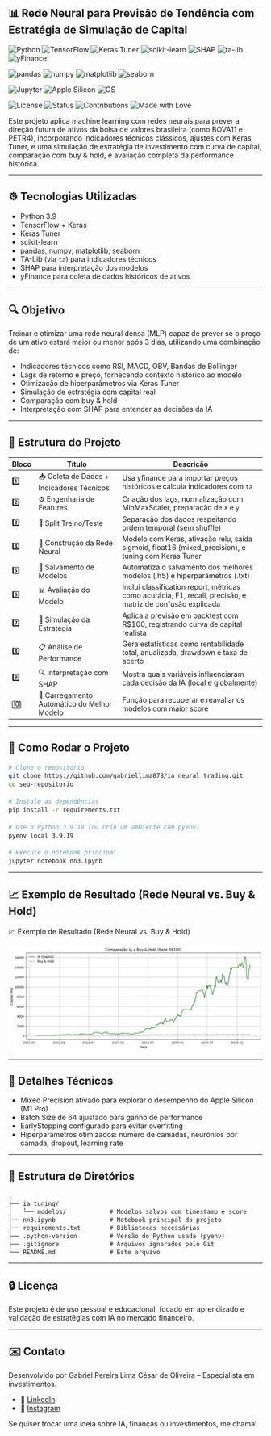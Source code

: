 ## 📊 Rede Neural para Previsão de Tendência com Estratégia de Simulação de Capital

![Python](https://img.shields.io/badge/Python-3.9.19-blue?logo=python&logoColor=white)
![TensorFlow](https://img.shields.io/badge/TensorFlow-2.14-orange?logo=tensorflow&logoColor=white)
![Keras Tuner](https://img.shields.io/badge/Keras_Tuner-Hyperparameter_Tuning-red)
![scikit-learn](https://img.shields.io/badge/scikit--learn-Model_Evaluation-F7931E?logo=scikit-learn&logoColor=white)
![SHAP](https://img.shields.io/badge/SHAP-Model_Interpretability-00599C?logo=python&logoColor=white)
![ta-lib](https://img.shields.io/badge/TA_Lib-Technical_Indicators-556B2F)
![yFinance](https://img.shields.io/badge/yFinance-Market_Data-7B68EE?logo=yahoo&logoColor=white)

![pandas](https://img.shields.io/badge/pandas-Data_Handling-150458?logo=pandas)
![numpy](https://img.shields.io/badge/numpy-Numerical_Computing-013243?logo=numpy&logoColor=white)
![matplotlib](https://img.shields.io/badge/matplotlib-Data_Visualization-11557C?logo=matplotlib)
![seaborn](https://img.shields.io/badge/seaborn-Statistical_Visualization-42a5f5)

![Jupyter](https://img.shields.io/badge/Jupyter-Notebook-orange?logo=Jupyter&logoColor=white)
![Apple Silicon](https://img.shields.io/badge/Apple_Silicon-M1_Pro-black?logo=apple&logoColor=white)
![OS](https://img.shields.io/badge/macOS-Sonoma-blue?logo=apple)

![License](https://img.shields.io/badge/License-MIT-green)
![Status](https://img.shields.io/badge/Status-Em%20Desenvolvimento-yellow)
![Contributions](https://img.shields.io/badge/Contributions-Welcome-blueviolet)
![Made with Love](https://img.shields.io/badge/Made_with-%E2%9D%A4-red)

Este projeto aplica machine learning com redes neurais para prever a direção futura de ativos da bolsa de valores brasileira (como BOVA11 e PETR4), incorporando indicadores técnicos clássicos, ajustes com Keras Tuner, e uma simulação de estratégia de investimento com curva de capital, comparação com buy & hold, e avaliação completa da performance histórica.

---

## ⚙️ Tecnologias Utilizadas
- Python 3.9
- TensorFlow + Keras
- Keras Tuner
- scikit-learn
- pandas, numpy, matplotlib, seaborn
- TA-Lib (via `ta`) para indicadores técnicos
- SHAP para interpretação dos modelos
- yFinance para coleta de dados históricos de ativos

---

## 🔍 Objetivo

Treinar e otimizar uma rede neural densa (MLP) capaz de prever se o preço de um ativo estará maior ou menor após 3 dias, utilizando uma combinação de:

- Indicadores técnicos como RSI, MACD, OBV, Bandas de Bollinger
- Lags de retorno e preço, fornecendo contexto histórico ao modelo
- Otimização de hiperparâmetros via Keras Tuner
- Simulação de estratégia com capital real
- Comparação com buy & hold
- Interpretação com SHAP para entender as decisões da IA

---

## 🧠 Estrutura do Projeto

| Bloco | Título | Descrição |
|-------|--------|------------|
| 1️⃣ | 📥 Coleta de Dados + Indicadores Técnicos | Usa yfinance para importar preços históricos e calcula indicadores com `ta` |
| 2️⃣ | ⚙️ Engenharia de Features | Criação dos lags, normalização com MinMaxScaler, preparação de `X` e `y` |
| 3️⃣ | 🔄 Split Treino/Teste | Separação dos dados respeitando ordem temporal (sem shuffle) |
| 4️⃣ | 🧠 Construção da Rede Neural | Modelo com Keras, ativação relu, saída sigmoid, float16 (mixed_precision), e tuning com Keras Tuner |
| 5️⃣ | 💾 Salvamento de Modelos | Automatiza o salvamento dos melhores modelos (.h5) e hiperparâmetros (.txt) |
| 6️⃣ | 📊 Avaliação do Modelo | Inclui classification report, métricas como acurácia, F1, recall, precisão, e matriz de confusão explicada |
| 7️⃣ | 💸 Simulação da Estratégia | Aplica a previsão em backtest com R$100, registrando curva de capital realista |
| 8️⃣ | 📋 Análise de Performance | Gera estatísticas como rentabilidade total, anualizada, drawdown e taxa de acerto |
| 9️⃣ | 🔍 Interpretação com SHAP | Mostra quais variáveis influenciaram cada decisão da IA (local e globalmente) |
| 🔟 | 🧠 Carregamento Automático do Melhor Modelo | Função para recuperar e reavaliar os modelos com maior score |

---

## 🧪 Como Rodar o Projeto

```bash
# Clone o repositório
git clone https://github.com/gabriellima878/ia_neural_trading.git
cd seu-repositorio

# Instale as dependências
pip install -r requirements.txt

# Use o Python 3.9.19 (ou crie um ambiente com pyenv)
pyenv local 3.9.19

# Execute o notebook principal
jupyter notebook nn3.ipynb
```

---

## 📈 Exemplo de Resultado (Rede Neural vs. Buy & Hold)

📈 Exemplo de Resultado (Rede Neural vs. Buy & Hold)

<img src="curva_capital_vs_buyhold.png" alt="Curva de Capital" width="600"/>

---

## 🧠 Detalhes Técnicos
- Mixed Precision ativado para explorar o desempenho do Apple Silicon (M1 Pro)
- Batch Size de 64 ajustado para ganho de performance
- EarlyStopping configurado para evitar overfitting
- Hiperparâmetros otimizados: número de camadas, neurônios por camada, dropout, learning rate

---

## 📂 Estrutura de Diretórios

```
.
├── ia_tuning/
│   └── modelos/            # Modelos salvos com timestamp e score
├── nn3.ipynb               # Notebook principal do projeto
├── requirements.txt        # Bibliotecas necessárias
├── .python-version         # Versão do Python usada (pyenv)
├── .gitignore              # Arquivos ignorados pelo Git
└── README.md               # Este arquivo
```

---

## 🔒 Licença

Este projeto é de uso pessoal e educacional, focado em aprendizado e validação de estratégias com IA no mercado financeiro.

---

## ✉️ Contato

Desenvolvido por Gabriel Pereira Lima César de Oliveira – Especialista em investimentos.

- 👔 [LinkedIn](https://www.linkedin.com/in/gabriel-pereira-lima/)
- 📸 [Instagram](https://www.instagram.com/cga.gabriellima/)

Se quiser trocar uma ideia sobre IA, finanças ou investimentos, me chama!

